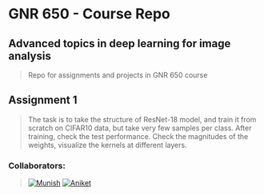 # GNR 650 - Course Repo
## Advanced topics in deep learning for image analysis
>Repo for assignments and projects in GNR 650 course

## Assignment 1
> The task is to take the structure of ResNet-18 model, and train it from scratch on CIFAR10 data, but take very few samples per class. After training, check the test performance. Check the magnitudes of the weights, visualize the kernels at different layers.

### Collaborators:
>[![Munish](https://img.shields.io/badge/22M2153-Munish_Monga-blue)](https://github.com/munish30monga)
[![Aniket](https://img.shields.io/badge/22M2162-Aniket_Thomas-darkgreen)](https://github.com/AniTho)
